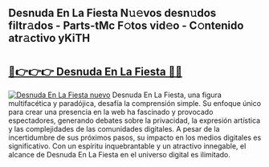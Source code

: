 ## Desnuda En La Fiesta N𝚞𝚎vos desn𝚞dos filtr𝚊dos - Parts-tMc F𝚘tos vid𝚎o - C𝚘ntenido atr𝚊ctivo yKiTH

# <h2><a href="http://mb74uh.tromn.icu/?c=Desnuda+En+La+Fiesta">🔗👉👉👉 Desnuda En La Fiesta 🔗🔗</a></h2>

[![Desnuda En La Fiesta nuevo](https://i.imgur.com/pEAQMta.gif)](http://mb74uh.tromn.icu/?c=Desnuda+En+La+Fiesta)
Desnuda En La Fiesta, una figura multifacética y paradójica, desafía la comprensión simple. Su enfoque único para crear una presencia en la web ha fascinado y provocado espectadores, generando debates sobre la privacidad, la expresión artística y las complejidades de las comunidades digitales. A pesar de la incertidumbre de sus próximos pasos, su impacto en los medios digitales es significativo. Con un espíritu inquebrantable y un atractivo innegable, el alcance de Desnuda En La Fiesta en el universo digital es ilimitado.
